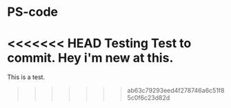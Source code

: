 # PS-code
<<<<<<< HEAD
Testing
Test to commit.   Hey i'm new at this.  
=======
This is a test. 
>>>>>>> ab63c79293eed4f278746a6c51f85c0f6c23d82d

